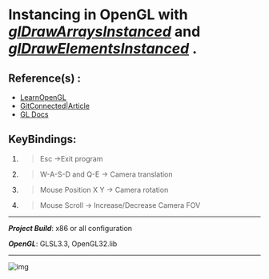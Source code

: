
# Instancing in OpenGL with ***[glDrawArraysInstanced](https://docs.gl/gl3/glDrawArraysInstanced)*** and ***[glDrawElementsInstanced](https://docs.gl/gl3/glDrawElementsInstanced)*** . 

## Reference(s) : 
 - [LearnOpenGL](https://learnopengl.com/Advanced-OpenGL/Instancing)
 - [GitConnected|Article](https://levelup.gitconnected.com/how-to-create-instanced-particles-in-opengl-24cb089911e2)
 - [GL Docs](https://docs.gl/)

## KeyBindings:
1. >Esc ->Exit program
2. > W-A-S-D and Q-E    -> Camera translation
3. > Mouse Position X Y -> Camera rotation
4. > Mouse Scroll       -> Increase/Decrease Camera FOV

<hr>

***Project Build***: x86 or all configuration

***OpenGL***: GLSL3.3, OpenGL32.lib


 <hr>

![img](https://res.cloudinary.com/asuelimf/image/upload/v1636913717/ProjectScreenshots/OpenGL_Instancing_iqsbhy.png)

 
